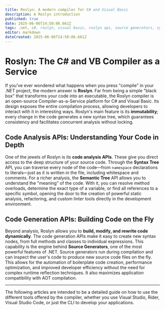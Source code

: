 ```yaml
---
title: Roslyn: A modern compiler for C# and Visual Basic
description: A Roslyn introduction
published: true
date: 2025-06-06T14:50:06.661Z
tags: .net, c#, roslyn, visual basic, roslyn api, source generators, syntax tree, semantic model, roslyn analyzers, compiler, code analysis, code generation, static analysis, compiler as a service, metaprogramming, aot compilation
editor: markdown
dateCreated: 2025-06-06T14:50:06.661Z
---
```


# Roslyn: The C# and VB Compiler as a Service

If you've ever wondered what happens when you press "compile" in your .NET project, the modern answer is **Roslyn**. Far from being a simple "black box" that transforms your code into an executable, the Roslyn compiler is an open-source Compiler-as-a-Service platform for C# and Visual Basic. Its design exposes the entire compilation process, allowing developers to interact with it in interesting ways. Roslyn's main feature is its **immutability**; every change in the code generates a new syntax tree, which guarantees consistency and facilitates concurrent analysis without locking.

## Code Analysis APIs: Understanding Your Code in Depth

One of the jewels of Roslyn is its **code analysis APIs**. These give you direct access to the deep structure of your source code. Through the **Syntax Tree** API, you can traverse every node of the code—from `namespace` declarations to literals—just as it is written in the file, including whitespace and comments. For a richer analysis, the **Semantic Tree** API allows you to understand the "meaning" of the code. With it, you can resolve method overloads, determine the exact type of a variable, or find all references to a specific symbol, opening the door to the creation of powerful static analysis, refactoring, and custom linter tools directly in the development environment.

## Code Generation APIs: Building Code on the Fly

Beyond analysis, Roslyn allows you to **build, modify, and rewrite code dynamically**. The code generation APIs make it easy to create new syntax nodes, from full methods and classes to individual expressions. This capability is the engine behind **Source Generators**, one of the most powerful features of .NET. Source generators run during compilation and can inspect the user's code to produce new source code files on the fly. This allows for the automation of boilerplate code creation, performance optimization, and improved developer efficiency without the need for complex runtime reflection techniques. It also maximizes application compatibility with AOT compilation.

---

The following articles are intended to be a detailed guide on how to use the different tools offered by the compiler, whether you use Visual Studio, Rider, Visual Studio Code, or just the CLI to develop your applications.